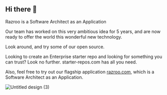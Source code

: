 ## Hi there 👋

Razroo is a Software Architect as an Application

Our team has worked on this very ambitious idea for 5 years, and are now ready to offer the world this wonderful new technology. 

Look around, and try some of our open source. 

Looking to create an Enterprise starter repo and looking for something you can trust? Look no further. starter-repos.com has all you need.

Also, feel free to try out our flagship application [razroo.com](http://razroo.com), which is a Software Architect as an Application.

![Untitled design (3)](https://github.com/razroo/.github/assets/8540141/99569351-cf4d-4eb9-8fd6-01e743260633)


